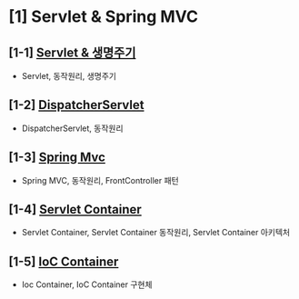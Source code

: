# [1] Servlet & Spring MVC
    
## [1-1] [Servlet & 생명주기](https://hyunjong96.tistory.com/20)
- Servlet, 동작원리, 생명주기

## [1-2] [DispatcherServlet](https://hyunjong96.tistory.com/22)
- DispatcherServlet, 동작원리 

## [1-3] [Spring Mvc](https://hyunjong96.tistory.com/21)
- Spring MVC, 동작원리, FrontController 패턴

## [1-4] [Servlet Container](https://hyunjong96.tistory.com/23)
- Servlet Container, Servlet Container 동작원리, Servlet Container 아키텍처

## [1-5] [IoC Container](https://hyunjong96.tistory.com/m/24)
- Ioc Container, IoC Container 구현체